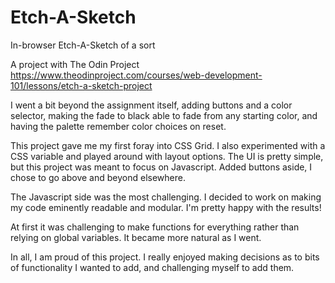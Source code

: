 # Etch-A-Sketch
In-browser Etch-A-Sketch of a sort

A project with The Odin Project
https://www.theodinproject.com/courses/web-development-101/lessons/etch-a-sketch-project


I went a bit beyond the assignment itself, adding buttons and a color selector, making the fade to black able to fade from any starting color, and having the palette remember color choices on reset.

This project gave me my first foray into CSS Grid. I also experimented with a CSS variable and played around with layout options. The UI is pretty simple, but this project was meant to focus on Javascript. Added buttons aside, I chose to go above and beyond elsewhere.

The Javascript side was the most challenging. I decided to work on making my code eminently readable and modular. I'm pretty happy with the results!

At first it was challenging to make functions for everything rather than relying on global variables. It became more natural as I went.

In all, I am proud of this project. I really enjoyed making decisions as to bits of functionality I wanted to add, and challenging myself to add them.

